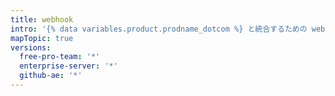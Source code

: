 ```yaml
---
title: webhook
intro: '{% data variables.product.prodname_dotcom %} と統合するための webhook のセットアップ、テスト、およびセキュリティ保護について学びます。'
mapTopic: true
versions:
  free-pro-team: '*'
  enterprise-server: '*'
  github-ae: '*'
---
```


